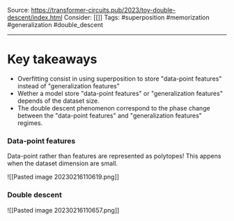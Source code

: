 Source: https://transformer-circuits.pub/2023/toy-double-descent/index.html
Consider: [[]]
Tags: #superposition #memorization #generalization #double_descent
______________

# Key takeaways
- Overfitting consist in using superposition to store "data-point features" instead of "generalization features"
- Wether a model store "data-point features" or "generalization features" depends of the dataset size. 
- The double descent phenomenon correspond to the phase change between the "data-point features" and "generalization features" regimes.

### Data-point features
Data-point rather than features are represented as polytopes! This appens when the dataset dimension are small. 

![[Pasted image 20230216110619.png]]

### Double descent

![[Pasted image 20230216110657.png]]